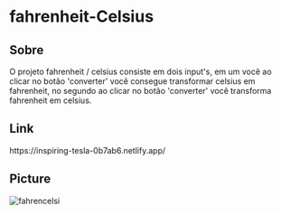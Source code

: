 # fahrenheit-Celsius

<h2>Sobre</h2>

<p>O projeto fahrenheit / celsius consiste em dois input's, em um você ao clicar no botão 'converter' você consegue transformar celsius em fahrenheit, no segundo ao clicar no botão 'converter' você transforma fahrenheit em celsius.</p>

<h2>Link</h2>
https://inspiring-tesla-0b7ab6.netlify.app/

<h2>Picture</h2>

![fahrencelsi](https://user-images.githubusercontent.com/79015823/137414404-e6e06648-1fd8-4254-9069-6db6918ff7d7.jpg)
